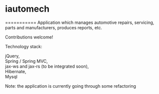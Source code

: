 # iautomech
===========
Application which manages automotive repairs, servicing, parts and manufacturers, produces reports, etc.

Contributions welcome! 

Technology stack:

jQuery,</br>
Spring / Spring MVC,</br>
jax-ws and jax-rs (to be integrated soon),</br>
Hibernate,</br>
Mysql</br>

Note: the application is currently going through some refactoring
